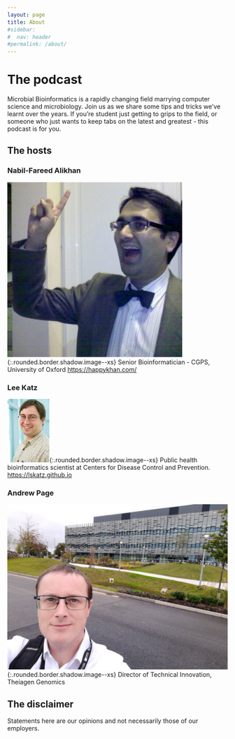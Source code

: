 ```yaml
---
layout: page
title: About
#sidebar:
#  nav: header
#permalink: /about/
---
```


# The podcast

Microbial Bioinformatics is a rapidly changing field marrying computer science and microbiology. Join us as we share some tips and tricks we’ve learnt over the years. If you’re student just getting to grips to the field, or someone who just wants to keep tabs on the latest and greatest - this podcast is for you.

## The hosts

### Nabil-Fareed Alikhan

![Image](/assets/images/NabilFareedAlikhan.jpg){:.rounded.border.shadow.image--xs}
Senior Bioinformatician - CGPS, University of Oxford
<https://happykhan.com/>

### Lee Katz

![Image](/assets/images/LeeKatz.jpg){:.rounded.border.shadow.image--xs}
Public health bioinformatics scientist at Centers for Disease Control and Prevention.
<https://lskatz.github.io>

### Andrew Page

![Image](/assets/images/AndrewPage.jpg){:.rounded.border.shadow.image--xs}
Director of Technical Innovation, Theiagen Genomics

## The disclaimer

Statements here are our opinions and not necessarily those of our employers.

